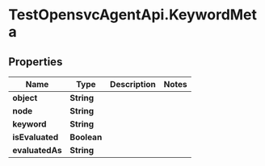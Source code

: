 # TestOpensvcAgentApi.KeywordMeta

## Properties

Name | Type | Description | Notes
------------ | ------------- | ------------- | -------------
**object** | **String** |  | 
**node** | **String** |  | 
**keyword** | **String** |  | 
**isEvaluated** | **Boolean** |  | 
**evaluatedAs** | **String** |  | 


